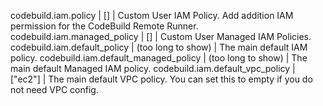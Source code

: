 codebuild.iam.policy | [] | Custom User IAM Policy. Add addition IAM permission for the CodeBuild Remote Runner.
codebuild.iam.managed_policy | [] | Custom User Managed IAM Policies.
codebuild.iam.default_policy | (too long to show) | The main default IAM policy.
codebuild.iam.default_managed_policy | (too long to show) | The main default Managed IAM policy.
codebuild.iam.default_vpc_policy | ["ec2"] | The main default VPC policy. You can set this to empty if you do not need VPC config.